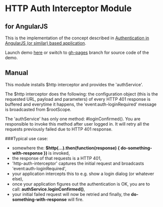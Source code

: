 HTTP Auth Interceptor Module
============================
for AngularJS
-------------

This is the implementation of the concept described in 
[Authentication in AngularJS (or similar) based application](http://www.espeo.pl/2012/02/26/authentication-in-angularjs-application). 

Launch demo [here](http://witoldsz.github.com/angular-http-auth/)
or switch to [gh-pages](https://github.com/witoldsz/angular-http-auth/tree/gh-pages) 
branch for source code of the demo.

Manual
------

This module installs $http interceptor and provides the 'authService'.

The $http interceptor does the following:
the configuration object (this is the requested URL, payload and parameters) 
of every HTTP 401 response is buffered and everytime it happens, the 
'event:auth-loginRequired' message is broadcasted from $rootScope.

The 'authService' has only one method: #loginConfirmed().
You are responsible to invoke this method after user logged in.
It will retry all the requests previously failed due to HTTP 401 response.

###Typical use case:

* somewhere the: **$http(...).then(function(response) { do-something-with-response })** is invoked,
* the response of that requests is a HTTP 401,
* 'http-auth-interceptor' captures the initial request and broadcasts 'event:auth-loginRequired',
* your application intercepts this to e.g. show a login dialog (or whatever else),
* once your application figures out the authentication is OK, you are to call: **authService.loginConfirmed()**,
* your initial failed request will now be retried and finally, the **do-something-with-response** will fire.
